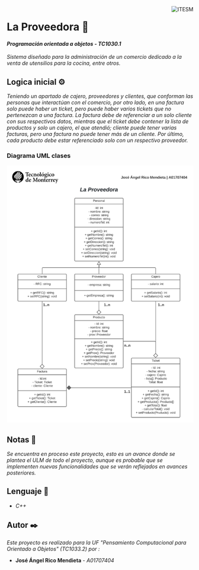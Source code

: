 <a href="#">
    <img src="https://javier.rodriguez.org.mx/itesm/2014/tecnologico-de-monterrey-black.png" alt="ITESM" title="ITESM" align="right" height="60" />
</a>

# **La Proveedora** 🚀

#### **_Programación orientada a objetos - TC1030.1_**
_Sistema diseñado para la administración de un comercio dedicado a la venta de utensilios para la cocina, entre otros._

## **Logica inicial** ⚙️ 
_Teniendo un apartado de cajero, proveedores y clientes, que conforman las personas que interactúan con el comercio, por otro lado, en una factura solo puede haber un ticket, pero puede haber varios tickets que no pertenezcan a una factura. La factura debe de referenciar a un solo cliente con sus respectivos datos, mientras que el ticket debe contener la lista de productos y solo un cajero, el que atendió; cliente puede tener varias facturas, pero una factura no puede tener más de un cliente. Por último, cada producto debe estar referenciado solo con un respectivo proveedor._

### **Diagrama UML clases**
<p align="center">
  <img src="UML.png" />
</p>

## **Notas** 📌
_Se encuentra en proceso este proyecto, esto es un avance donde se plantea el ULM de todo el proyecto, aunque es probable que se implementen nuevas funcionalidades que se verán reflejados en avances posteriores._

## **Lenguaje** 👅
*  *C++*

## **Autor** ✒️
_Este proyecto es realizado para la UF "Pensamiento Computacional para Orientado a Objetos" (TC1033.2) por :_
* **José Ángel Rico Mendieta** - *A01707404*
